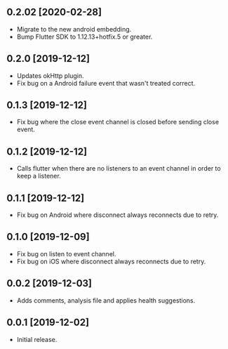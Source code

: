 ## 0.2.02 [2020-02-28]

* Migrate to the new android embedding.
* Bump Flutter SDK to 1.12.13+hotfix.5 or greater.

## 0.2.0 [2019-12-12]

* Updates okHttp plugin.
* Fix bug on a Android failure event that wasn't treated correct.

## 0.1.3 [2019-12-12]

* Fix bug where the close event channel is closed before sending close event.

## 0.1.2 [2019-12-12]

* Calls flutter when there are no listeners to an event channel in order to keep a listener.

## 0.1.1 [2019-12-12]

* Fix bug on Android where disconnect always reconnects due to retry.

## 0.1.0 [2019-12-09]

* Fix bug on listen to event channel.
* Fix bug on iOS where disconnect always reconnects due to retry.

## 0.0.2 [2019-12-03]

* Adds comments, analysis file and applies health suggestions.

## 0.0.1 [2019-12-02]

* Initial release.
